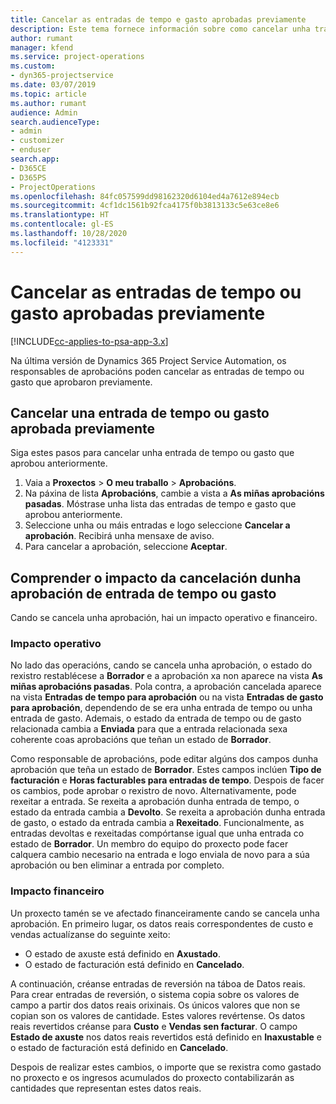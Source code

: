 ```yaml
---
title: Cancelar as entradas de tempo e gasto aprobadas previamente
description: Este tema fornece información sobre como cancelar unha transacción de tempo e gasto de proxecto aprobada.
author: rumant
manager: kfend
ms.service: project-operations
ms.custom:
- dyn365-projectservice
ms.date: 03/07/2019
ms.topic: article
ms.author: rumant
audience: Admin
search.audienceType:
- admin
- customizer
- enduser
search.app:
- D365CE
- D365PS
- ProjectOperations
ms.openlocfilehash: 84fc057599dd98162320d6104ed4a7612e894ecb
ms.sourcegitcommit: 4cf1dc1561b92fca4175f0b3813133c5e63ce8e6
ms.translationtype: HT
ms.contentlocale: gl-ES
ms.lasthandoff: 10/28/2020
ms.locfileid: "4123331"
---
```

# <a name="cancel-previously-approved-time-or-expense-entries"></a>Cancelar as entradas de tempo ou gasto aprobadas previamente

[!INCLUDE[cc-applies-to-psa-app-3.x](../includes/cc-applies-to-psa-app-3x.md)]

Na última versión de Dynamics 365 Project Service Automation, os responsables de aprobacións poden cancelar as entradas de tempo ou gasto que aprobaron previamente.

## <a name="cancel-a-previously-approved-time-or-expense-entry"></a>Cancelar una entrada de tempo ou gasto aprobada previamente

Siga estes pasos para cancelar unha entrada de tempo ou gasto que aprobou anteriormente.

1. Vaia a **Proxectos** \> **O meu traballo** \> **Aprobacións**.
2. Na páxina de lista **Aprobacións**, cambie a vista a **As miñas aprobacións pasadas**. Móstrase unha lista das entradas de tempo e gasto que aprobou anteriormente.
3. Seleccione unha ou máis entradas e logo seleccione **Cancelar a aprobación**. Recibirá unha mensaxe de aviso.
4. Para cancelar a aprobación, seleccione **Aceptar**.

## <a name="understand-the-impact-of-canceling-a-time-or-expense-entry-approval"></a>Comprender o impacto da cancelación dunha aprobación de entrada de tempo ou gasto

Cando se cancela unha aprobación, hai un impacto operativo e financeiro.

### <a name="operational-impact"></a>Impacto operativo

No lado das operacións, cando se cancela unha aprobación, o estado do rexistro restablécese a **Borrador** e a aprobación xa non aparece na vista **As miñas aprobacións pasadas**. Pola contra, a aprobación cancelada aparece na vista **Entradas de tempo para aprobación** ou na vista **Entradas de gasto para aprobación**, dependendo de se era unha entrada de tempo ou unha entrada de gasto. Ademais, o estado da entrada de tempo ou de gasto relacionada cambia a **Enviada** para que a entrada relacionada sexa coherente coas aprobacións que teñan un estado de **Borrador**.

Como responsable de aprobacións, pode editar algúns dos campos dunha aprobación que teña un estado de **Borrador**. Estes campos inclúen **Tipo de facturación** e **Horas facturables para entradas de tempo**. Despois de facer os cambios, pode aprobar o rexistro de novo. Alternativamente, pode rexeitar a entrada. Se rexeita a aprobación dunha entrada de tempo, o estado da entrada cambia a **Devolto**. Se rexeita a aprobación dunha entrada de gasto, o estado da entrada cambia a **Rexeitado**. Funcionalmente, as entradas devoltas e rexeitadas compórtanse igual que unha entrada co estado de **Borrador**. Un membro do equipo do proxecto pode facer calquera cambio necesario na entrada e logo enviala de novo para a súa aprobación ou ben eliminar a entrada por completo.

### <a name="financial-impact"></a>Impacto financeiro

Un proxecto tamén se ve afectado financeiramente cando se cancela unha aprobación. En primeiro lugar, os datos reais correspondentes de custo e vendas actualízanse do seguinte xeito:

- O estado de axuste está definido en **Axustado**.
- O estado de facturación está definido en **Cancelado**.

A continuación, créanse entradas de reversión na táboa de Datos reais. Para crear entradas de reversión, o sistema copia sobre os valores de campo a partir dos datos reais orixinais. Os únicos valores que non se copian son os valores de cantidade. Estes valores revértense. Os datos reais revertidos créanse para **Custo** e **Vendas sen facturar**. O campo **Estado de axuste** nos datos reais revertidos está definido en **Inaxustable** e o estado de facturación está definido en **Cancelado**.

Despois de realizar estes cambios, o importe que se rexistra como gastado no proxecto e os ingresos acumulados do proxecto contabilizarán as cantidades que representan estes datos reais.
